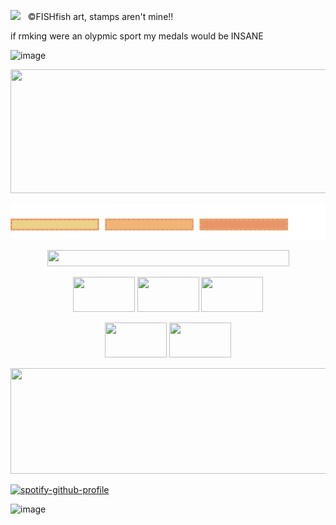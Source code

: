 ![](https://komarev.com/ghpvc/?username=cauIfield&color=yellow) &nbsp; ©FISHfish art, stamps aren't mine!!

if rmking were an olypmic sport my medals would be INSANE

![image](https://github.com/user-attachments/assets/443f1083-0f13-404d-8087-1dba1465850c)

<p align="center">
  <img width="554" height="198" src="https://github.com/user-attachments/assets/963b0489-3075-4d87-b7c4-5d551c1e157b">
</p>

![marquee](images/svg/marquee.svg)

<p align="center">
  <img width="387" height="26" src="https://github.com/user-attachments/assets/34eb25f0-09c5-459b-ba4c-411b27eb766d">
</p>

<p align="center">
  <img width="99" height="56" src="https://github.com/user-attachments/assets/a0e92f7f-ace0-4ec1-a891-42bdb11ab542">
  <img width="99" height="56" src="https://github.com/user-attachments/assets/ccc86f09-8fa1-454e-a8e2-c4143dafe724"> <img width="99" height="56" src="https://github.com/user-attachments/assets/810de1fd-f007-47ee-bc48-260163775c75">
</p>

<p align="center">
  <img width="99" height="56" src="https://github.com/user-attachments/assets/86496ed3-01f7-4bf2-8c9f-c48788c51636">
  <img width="99" height="56" src="https://github.com/user-attachments/assets/7d0ba6cb-724a-42e4-9a4e-86a9a6bd3ed2">

<p align="center">
  <img width="557" height="169" src="https://github.com/user-attachments/assets/dda70c32-4a25-4a69-8e62-bad6cc0cf560">
</p>

[![spotify-github-profile](https://spotify-github-profile.kittinanx.com/api/view?uid=cc7ruoqolcp0f2nf5f1txlivi&cover_image=true&theme=default&show_offline=false&background_color=121212&interchange=false&bar_color=f2f2f2&bar_color_cover=true)](https://spotify-github-profile.kittinanx.com/api/view?uid=cc7ruoqolcp0f2nf5f1txlivi&redirect=true)


![image](https://github.com/user-attachments/assets/443f1083-0f13-404d-8087-1dba1465850c)




































